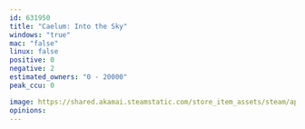 ```yaml
---
id: 631950
title: "Caelum: Into the Sky"
windows: "true"
mac: "false"
linux: false
positive: 0
negative: 2
estimated_owners: "0 - 20000"
peak_ccu: 0

image: https://shared.akamai.steamstatic.com/store_item_assets/steam/apps/631950/header.jpg?t=1503495572
opinions:
---
```

